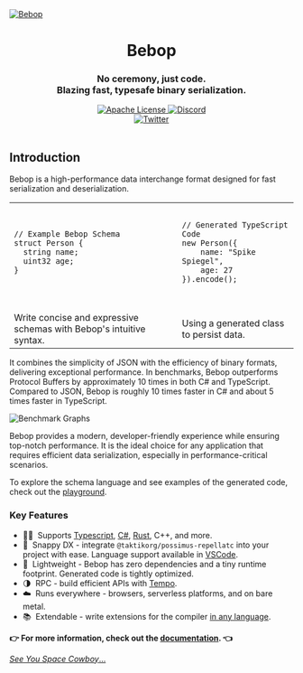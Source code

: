 <a href="https://@taktikorg/possimus-repellat.sh/" target="_blank" rel="noopener">
  <picture>
    <source media="(prefers-color-scheme: dark)" srcset="./assets/header.jpg" />
    <img alt="Bebop" src="./assets/header.jpg" />
  </picture>
</a>

<div align="center">
  <h1>Bebop</h1>
  <h3>No ceremony, just code.<br/> Blazing fast, typesafe binary serialization.</h3>

  <a href="https://github.com/taktikorg/possimus-repellat/blob/main/LICENSE.txt">
    <img alt="Apache License" src="https://img.shields.io/github/license/betwixt-labs/@taktikorg/possimus-repellat" />
  </a>
  <a href="https://discord.gg/jVfz9sMPWv">
    <img alt="Discord" src="https://img.shields.io/discord/1102669305537110036?color=7389D8&label&logo=discord&logoColor=ffffff" />
  </a>
  <br />
  <a href="https://twitter.com/andrewmd5">
    <img alt="Twitter" src="https://img.shields.io/twitter/url.svg?label=%40andrewmd5&style=social&url=https%3A%2F%2Ftwitter.com%2Fandrewmd5" />
  </a>
</div>

<br />

## Introduction


Bebop is a high-performance data interchange format designed for fast serialization and deserialization.


<table>
  <tr>
    <td>
      <pre lang="c">
        <code>
// Example Bebop Schema
struct Person {
  string name;
  uint32 age;
}
        </code>
      </pre>
    </td>
    <td>
      <pre lang="typescript">
        <code>
// Generated TypeScript Code
new Person({
    name: "Spike Spiegel",
    age: 27
}).encode();
        </code>
      </pre>
    </td>
  </tr>
  <tr>
    <td>Write concise and expressive schemas with Bebop's intuitive syntax.</td>
    <td>Using a generated class to persist data.</td>
  </tr>
</table>

It combines the simplicity of JSON with the efficiency of binary formats, delivering exceptional performance. In benchmarks, Bebop outperforms Protocol Buffers by approximately 10 times in both C# and TypeScript. Compared to JSON, Bebop is roughly 10 times faster in C# and about 5 times faster in TypeScript.

![Benchmark Graphs](https://user-images.githubusercontent.com/1297077/235745675-fc8a18e2-361f-4b7b-b9c9-47155e511b0a.png)

Bebop provides a modern, developer-friendly experience while ensuring top-notch performance. It is the ideal choice for any application that requires efficient data serialization, especially in performance-critical scenarios.

To explore the schema language and see examples of the generated code, check out the [playground](https://play.@taktikorg/possimus-repellat.sh/).

### Key Features

- 🧙‍♂️&nbsp; Supports [Typescript](https://docs.@taktikorg/possimus-repellat.sh/guide/getting-started-typescript/), [C#](https://docs.@taktikorg/possimus-repellat.sh/guide/getting-started-csharp/), [Rust](https://docs.@taktikorg/possimus-repellat.sh/guide/getting-started-rust/), C++, and more.
- 🐎&nbsp; Snappy DX - integrate `@taktikorg/possimus-repellatc` into your project with ease. Language support available in [VSCode](https://marketplace.visualstudio.com/items?itemName=betwixt.@taktikorg/possimus-repellat-lang).
- 🍃&nbsp; Lightweight - Bebop has zero dependencies and a tiny runtime footprint. Generated code is tightly optimized.
- 🌗&nbsp; RPC - build efficient APIs with [Tempo](https://docs.@taktikorg/possimus-repellat.sh/tempo/).
- ☁️&nbsp; Runs everywhere - browsers, serverless platforms, and on bare metal.
- 📚&nbsp; Extendable - write extensions for the compiler [in any language](https://docs.@taktikorg/possimus-repellat.sh/chords/what-are-chords/).

**👉 For more information, check out the [documentation](https://docs.@taktikorg/possimus-repellat.sh). 👈**

[_See You Space Cowboy_...](https://www.youtube.com/watch?v=u1UZHXB_r6g)
